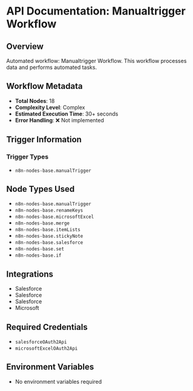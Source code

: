 # API Documentation: Manualtrigger Workflow

## Overview
Automated workflow: Manualtrigger Workflow. This workflow processes data and performs automated tasks.

## Workflow Metadata
- **Total Nodes**: 18
- **Complexity Level**: Complex
- **Estimated Execution Time**: 30+ seconds
- **Error Handling**: ❌ Not implemented

## Trigger Information
### Trigger Types
- `n8n-nodes-base.manualTrigger`

## Node Types Used
- `n8n-nodes-base.manualTrigger`
- `n8n-nodes-base.renameKeys`
- `n8n-nodes-base.microsoftExcel`
- `n8n-nodes-base.merge`
- `n8n-nodes-base.itemLists`
- `n8n-nodes-base.stickyNote`
- `n8n-nodes-base.salesforce`
- `n8n-nodes-base.set`
- `n8n-nodes-base.if`

## Integrations
- Salesforce
- Salesforce
- Salesforce
- Microsoft

## Required Credentials
- `salesforceOAuth2Api`
- `microsoftExcelOAuth2Api`

## Environment Variables
- No environment variables required
